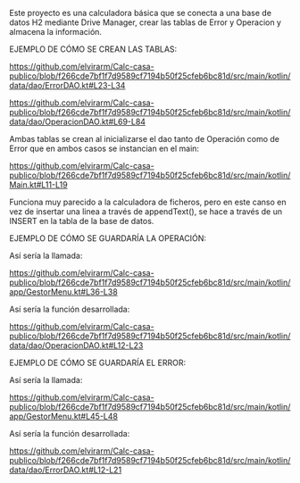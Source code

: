 Este proyecto es una calculadora básica que se conecta a una base de datos H2 mediante Drive Manager, crear las tablas de Error y Operacion y almacena la información.

EJEMPLO DE CÓMO SE CREAN LAS TABLAS:

https://github.com/elvirarm/Calc-casa-publico/blob/f266cde7bf1f7d9589cf7194b50f25cfeb6bc81d/src/main/kotlin/data/dao/ErrorDAO.kt#L23-L34

https://github.com/elvirarm/Calc-casa-publico/blob/f266cde7bf1f7d9589cf7194b50f25cfeb6bc81d/src/main/kotlin/data/dao/OperacionDAO.kt#L69-L84


Ambas tablas se crean al inicializarse el dao tanto de Operación como de Error que en ambos casos se instancian en el main:

https://github.com/elvirarm/Calc-casa-publico/blob/f266cde7bf1f7d9589cf7194b50f25cfeb6bc81d/src/main/kotlin/Main.kt#L11-L19

Funciona muy parecido a la calculadora de ficheros, pero en este canso en vez de insertar una linea a través de appendText(), se hace a través de un INSERT en la tabla de la base de datos.

EJEMPLO DE CÓMO SE GUARDARÍA LA OPERACIÓN:

Así sería la llamada:

https://github.com/elvirarm/Calc-casa-publico/blob/f266cde7bf1f7d9589cf7194b50f25cfeb6bc81d/src/main/kotlin/app/GestorMenu.kt#L36-L38

Así sería la función desarrollada:

https://github.com/elvirarm/Calc-casa-publico/blob/f266cde7bf1f7d9589cf7194b50f25cfeb6bc81d/src/main/kotlin/data/dao/OperacionDAO.kt#L12-L23

EJEMPLO DE CÓMO SE GUARDARÍA EL ERROR:

Así sería la llamada:

https://github.com/elvirarm/Calc-casa-publico/blob/f266cde7bf1f7d9589cf7194b50f25cfeb6bc81d/src/main/kotlin/app/GestorMenu.kt#L45-L48

Así sería la función desarrollada:

https://github.com/elvirarm/Calc-casa-publico/blob/f266cde7bf1f7d9589cf7194b50f25cfeb6bc81d/src/main/kotlin/data/dao/ErrorDAO.kt#L12-L21
